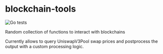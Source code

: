 # blockchain-tools
![Go tests](https://github.com/OWNER/REPOSITORY/actions/workflows/go.yml/badge.svg)


Random collection of functions to interact with blockchains

Currently allows to query UniswapV3Pool swap prices and postprocess the output with a custom processing logic.
